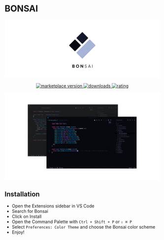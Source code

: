 # BONSAI

![HEADER](./images/HEADER.png)

<p align="center">
  <!-- Version -->
  <a href="https://marketplace.visualstudio.com/items?itemName=deeckard.bonsai">
    <img alt="marketplace version" src="https://img.shields.io/vscode-marketplace/v/deeckard.bonsai.svg?maxAge=3600&style=for-the-badge&labelColor=1C1E26&color=A7B3D7">
  </a>
  <!-- Downloads -->
  <a href="https://marketplace.visualstudio.com/items?itemName=deeckard.bonsai">
    <img alt="downloads" src="https://img.shields.io/visual-studio-marketplace/d/deeckard.bonsai.svg?maxAge=3600&style=for-the-badge&labelColor=1C1E26&color=A7B3D7">
  </a>
  <!-- Rating -->
  <a href="https://marketplace.visualstudio.com/items?itemName=deeckard.bonsai">
    <img alt="rating" src="https://img.shields.io/visual-studio-marketplace/stars/deeckard.bonsai.svg?maxAge=86400&style=for-the-badge&labelColor=1C1E26&color=A7B3D7">
  </a>
</p>

![SCREEN](./images/SCREEN.png)

## Installation

- Open the Extensions sidebar in VS Code
- Search for Bonsai
- Click on Install
- Open the Command Palette with `Ctrl + Shift + P` or `⇧ ⌘ P`
- Select `Preferences: Color Theme` and choose the Bonsai color scheme
- Enjoy!
